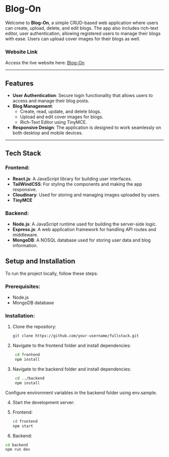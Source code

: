 # Blog-On

Welcome to **Blog-On**, a simple CRUD-based web application where users can create, upload, delete, and edit blogs. The app also includes rich-text editor, user authentication, allowing registered users to manage their blogs with ease. Users can upload cover images for their blogs as well.

### Website Link

Access the live website here: [Blog-On](https://full-stack-gamma-three.vercel.app/)

---

## Features

- **User Authentication**: Secure login functionality that allows users to access and manage their blog posts.
- **Blog Management**: 
  - Create, read, update, and delete blogs.
  - Upload and edit cover images for blogs.
  - Rich-Text Editor using TinyMCE.
- **Responsive Design**: The application is designed to work seamlessly on both desktop and mobile devices.

---

## Tech Stack

### Frontend:
- **React.js**: A JavaScript library for building user interfaces.
- **TailWindCSS**: For styling the components and making the app responsive.
- **Cloudinary**: Used for storing and managing images uploaded by users.
- **TinyMCE**

### Backend:
- **Node.js**: A JavaScript runtime used for building the server-side logic.
- **Express.js**: A web application framework for handling API routes and middleware.
- **MongoDB**: A NOSQL database used for storing user data and blog information.


## Setup and Installation

To run the project locally, follow these steps:

### Prerequisites:
- Node.js
- MongoDB database

### Installation:

1. Clone the repository:
   
   ```bash
   git clone https://github.com/your-username/fullstack.git

3. Navigate to the frontend folder and install dependencies:
   
   ```bash
    cd frontend
    npm install

4. Navigate to the backend folder and install dependencies:
   
   ```bash
    cd ../backend
    npm install

Configure environment variables in the backend folder using env.sample.

4. Start the development server:

5. Frontend:
   
   ```bash
   cd frontend
   npm start

7. Backend:
   
  ```bash
  cd backend
  npm run dev
